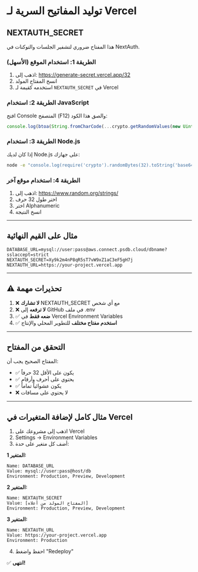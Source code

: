 # توليد المفاتيح السرية لـ Vercel

## NEXTAUTH_SECRET

هذا المفتاح ضروري لتشفير الجلسات والتوكنات في NextAuth.

### الطريقة 1: استخدام الموقع (الأسهل)
1. اذهب إلى: https://generate-secret.vercel.app/32
2. انسخ المفتاح المولد
3. استخدمه كقيمة لـ `NEXTAUTH_SECRET` في Vercel

### الطريقة 2: استخدام JavaScript
افتح Console المتصفح (F12) والصق هذا الكود:
```javascript
console.log(btoa(String.fromCharCode(...crypto.getRandomValues(new Uint8Array(32)))));
```

### الطريقة 3: استخدام Node.js
إذا كان لديك Node.js على جهازك:
```bash
node -e "console.log(require('crypto').randomBytes(32).toString('base64'))"
```

### الطريقة 4: استخدام موقع آخر
1. اذهب إلى: https://www.random.org/strings/
2. اختر طول 32 حرف
3. اختر Alphanumeric
4. انسخ النتيجة

---

## مثال على القيم النهائية

```
DATABASE_URL=mysql://user:pass@aws.connect.psdb.cloud/dbname?sslaccept=strict
NEXTAUTH_SECRET=Xy9k2m4nP8qR5sT7vW9xZ1aC3eF5gH7j
NEXTAUTH_URL=https://your-project.vercel.app
```

---

## ⚠️ تحذيرات مهمة

1. ❌ **لا تشارك** NEXTAUTH_SECRET مع أي شخص
2. ❌ **لا ترفعه** إلى GitHub في ملف .env
3. ✅ **ضعه فقط** في Vercel Environment Variables
4. ✅ **استخدم مفتاح مختلف** للتطوير المحلي والإنتاج

---

## التحقق من المفتاح

المفتاح الصحيح يجب أن:
- ✅ يكون على الأقل 32 حرفاً
- ✅ يحتوي على أحرف وأرقام
- ✅ يكون عشوائياً تماماً
- ❌ لا يحتوي على مسافات

---

## مثال كامل لإضافة المتغيرات في Vercel

1. اذهب إلى مشروعك على Vercel
2. Settings → Environment Variables
3. أضف كل متغير على حدة:

**المتغير 1:**
```
Name: DATABASE_URL
Value: mysql://user:pass@host/db
Environment: Production, Preview, Development
```

**المتغير 2:**
```
Name: NEXTAUTH_SECRET
Value: [المفتاح المولد من أعلاه]
Environment: Production, Preview, Development
```

**المتغير 3:**
```
Name: NEXTAUTH_URL
Value: https://your-project.vercel.app
Environment: Production
```

4. احفظ واضغط "Redeploy"

✅ **انتهى!**

